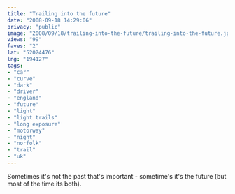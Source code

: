 ```yaml
---
title: "Trailing into the future"
date: "2008-09-18 14:29:06"
privacy: "public"
image: "2008/09/18/trailing-into-the-future/trailing-into-the-future.jpg"
views: "99"
faves: "2"
lat: "52024476"
lng: "194127"
tags:
- "car"
- "curve"
- "dark"
- "driver"
- "england"
- "future"
- "light"
- "light trails"
- "long exposure"
- "motorway"
- "night"
- "norfolk"
- "trail"
- "uk"
---
```

Sometimes it's not the past that's important - sometime's it's the future (but most of the time its both).<a href="/photos/2008/09/18/trailing-into-the-future"></a>
